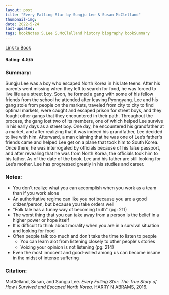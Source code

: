 ```yaml
---
layout: post
title: "Every Falling Star by Sungju Lee & Susan McClelland"
thumbnail-img: 
date: 2022-5-24
last-updated: 
tags: bookNotes S.Lee S.McClelland history biography bookSummary
---
```


[Link to Book](https://www.amazon.com/Every-Falling-Star-Survived-Escaped/dp/1419727613/ref=sr_1_1?crid=3B64O6SJY3YX1&keywords=every+falling+star+by+sungju+lee&qid=1653447868&sprefix=every+falling+%2Caps%2C97&sr=8-1)

#### Rating: 4.5/5

### Summary: 

Sungju Lee was a boy who escaped North Korea in his late teens. After his parents went missing when they left to search for food, he was forced to live life as a street boy. Soon, he formed a gang with some of his fellow friends from the school he attended after leaving Pyongyang. Lee and his gang stole from people on the markets, traveled from city to city to find optimal markets, were caught and escaped prison for street boys, and they fought other gangs that they encountered in their path. Throughout the process, the gang lost two of its members, one of which helped Lee survive in his early days as a street boy. One day, he encountered his grandfather at a market, and after realizing that it was indeed his grandfather, Lee decided to live with him. Afterward, a man claiming that he was one of Lee’s father's friends came and helped Lee get on a plane that took him to South Korea. Once there, he was interrogated by officials because of his false passport, and after revealing that he was from North Korea, the officials took him to his father. As of the date of the book, Lee and his father are still looking for Lee’s mother. Lee has progressed greatly in his studies and career.

### Notes: 

* You don't realize what you can accomplish when you work as a team than if you work alone
* An authoritative regime can like you not because you are a good citizen/person, but because you take orders well
* "Folk tale has a funny way of becoming truth" (pg: 211)
* The worst thing that you can take away from a person is the belief in a higher power or hope itself
* It is difficult to think about morality when you are in a survival situation and looking for food
* Often people talk too much and don't take the time to listen to people
   * You can learn alot from listening closely to other people's stories
   * Voicing your opinion is not listening (pg: 214)
* Even the most innocent and good-willed among us can become insane in the midst of intense suffering

### Citation:

McClelland, Susan, and Sungju Lee. *Every Falling Star: The True Story of How i Survived and Escaped North Korea*. HARRY N ABRAMS, 2016. 